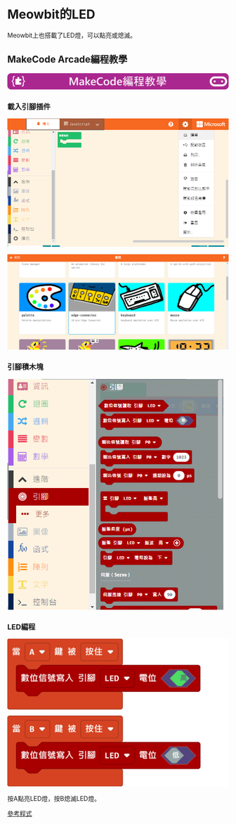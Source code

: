 # Meowbit的LED

Meowbit上也搭載了LED燈，可以點亮或熄滅。

## MakeCode Arcade編程教學

![](../functional_module/PWmodules/images/mcbanner.png)

### 載入引腳插件

![](./images/sd5.png)

![](./images/led1.png)

### 引腳積木塊

![](./images/led2.png)

### LED編程

![](./images/led3.png)

按A點亮LED燈，按B熄滅LED燈。

[參考程式](https://makecode.com/_FHs7jp8L3erd)